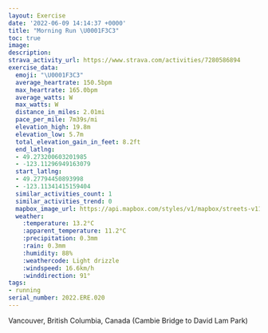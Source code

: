 ```yaml
---
layout: Exercise
date: '2022-06-09 14:14:37 +0000'
title: "Morning Run \U0001F3C3"
toc: true
image:
description:
strava_activity_url: https://www.strava.com/activities/7280586894
exercise_data:
  emoji: "\U0001F3C3"
  average_heartrate: 150.5bpm
  max_heartrate: 165.0bpm
  average_watts: W
  max_watts: W
  distance_in_miles: 2.01mi
  pace_per_mile: 7m39s/mi
  elevation_high: 19.8m
  elevation_low: 5.7m
  total_elevation_gain_in_feet: 8.2ft
  end_latlng:
  - 49.273200603201985
  - -123.11296949163079
  start_latlng:
  - 49.27794450893998
  - -123.11341415159404
  similar_activities_count: 1
  similar_activities_trend: 0
  mapbox_image_url: https://api.mapbox.com/styles/v1/mapbox/streets-v11/static/path-5+787af2-1.0(crwkHzqlnV%60A%7CAZNPTnBhEV%5Cn%40h%40FHbAnBj%40xAZf%40VPHBHAPOxAaDJOTf%40J%40ZQd%40g%40RYTe%40b%40%7BAHOJKPGPBJFXXXf%40Rl%40Jt%40VPHR%40LCn%40Dt%40Al%40s%40zCIr%40Cp%40DxBNbAPdARZf%40%60%40%5Cd%40JDvC%40P%40JFr%40bA%60%40dA%7C%40~ALXDTC%7C%40K%5EYn%40a%40h%40oAvB_AfBQb%40EZ%40%5CP~A%3FfB%40FDFLEDMPyAAiAMsAHUVYNUdAsBBM%40SGi%40HQV%5Dh%40gAH%5D%40%5BIi%40KYuAyBUe%40o%40_AKIIAk%40Bk%40AcAK%5BIOKs%40aAISYeAEe%40E%7DAFgCHo%40Xs%40Le%40Fa%40Bc%40%3F%5BGe%40Ok%40FuAEu%40K%7B%40Ck%40FeATuA%3Fq%40Ak%40Is%40K_%40sBwFo%40iAMOWOGIISCOCm%40BUNe%40Ah%40ITCNB%5CDJTf%40l%40l%40NTd%40hAd%40zALVVXJj%40),pin-s-s+e5b22e(-123.11342,49.27794),pin-s-f+89ae00(-123.11297,49.27319999999997)/auto/800x800?access_token=pk.eyJ1Ijoiam9zaGJlY2ttYW4iLCJhIjoiY205eWR2aDd1MWZ6djJrbXc4a3M0bWZleiJ9.XiG9OWkNcZk2QzjJbxLB4A
  weather:
    :temperature: 13.2°C
    :apparent_temperature: 11.2°C
    :precipitation: 0.3mm
    :rain: 0.3mm
    :humidity: 88%
    :weathercode: Light drizzle
    :windspeed: 16.6km/h
    :winddirection: 91°
tags:
- running
serial_number: 2022.ERE.020
---
```

Vancouver, British Columbia, Canada (Cambie Bridge to David Lam Park)
